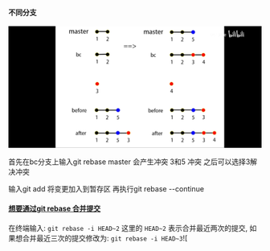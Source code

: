 #### 不同分支

![rebase](rebase.jpg)

首先在bc分支上输入git rebase master 会产生冲突 3和5 冲突  之后可以选择3解决冲突

输入git add 将变更加入到暂存区  再执行git rebase --continue



#### [想要通过git rebase 合并提交](https://www.cnblogs.com/amou/p/9465880.html)

在终端输入: `git rebase -i HEAD~2`  这里的 `HEAD~2` 表示合并最近两次的提交, 如果想合并最近三次的提交修改为: `git rebase -i HEAD~3`![

